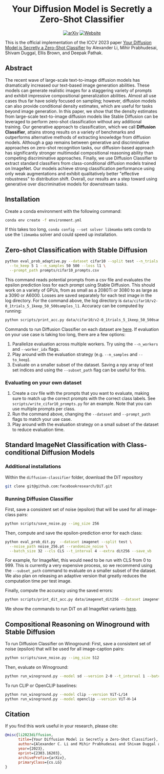 <div align="center">

<!-- TITLE -->
# **Your Diffusion Model is Secretly a Zero-Shot Classifier**

[![arXiv](https://img.shields.io/badge/cs.LG-arXiv:2303.16203-b31b1b.svg)](https://arxiv.org/abs/2303.16203)
[![Website](https://img.shields.io/badge/🌎-Website-blue.svg)](http://diffusion-classifier.github.io)
</div>

This is the official implementation of the ICCV 2023 paper [Your Diffusion Model is Secretly a Zero-Shot Classifier](https://arxiv.org/abs/2303.16203) by Alexander Li, Mihir Prabhudesai, Shivam Duggal, Ellis Brown, and Deepak Pathak.
<!-- DESCRIPTION -->
## Abstract

The recent wave of large-scale text-to-image diffusion models has dramatically increased our text-based image generation abilities. These models can generate realistic images for a staggering variety of prompts and exhibit impressive compositional generalization abilities. Almost all use cases thus far have solely focused on sampling; however, diffusion models can also provide conditional density estimates, which are useful for tasks beyond image generation. In this paper, we show that the density estimates from large-scale text-to-image diffusion models like Stable Diffusion can be leveraged to perform zero-shot classification without any additional training. Our generative approach to classification, which we call **Diffusion Classifier**, attains strong results on a variety of benchmarks and outperforms alternative methods of extracting knowledge from diffusion models. Although a gap remains between generative and discriminative approaches on zero-shot recognition tasks, our diffusion-based approach has significantly stronger multimodal compositional reasoning ability than competing discriminative approaches. Finally, we use Diffusion Classifier to extract standard classifiers from class-conditional diffusion models trained on ImageNet. Our models achieve strong classification performance using only weak augmentations and exhibit qualitatively better "effective robustness" to distribution shift. Overall, our results are a step toward using generative over discriminative models for downstream tasks.

## Installation
Create a conda environment with the following command:
```bash
conda env create -f environment.yml
```
If this takes too long, `conda config --set solver libmamba` sets conda to use the `libmamba` solver and could speed up installation.

## Zero-shot Classification with Stable Diffusion

```bash
python eval_prob_adaptive.py --dataset cifar10 --split test --n_trials 1 \
  --to_keep 5 1 --n_samples 50 500 --loss l1 \
  --prompt_path prompts/cifar10_prompts.csv
```
This command reads potential prompts from a csv file and evaluates the epsilon prediction loss for each prompt using Stable Diffusion.
This should work on a variety of GPUs, from as small as a 2080Ti or 3080 to as large as a 3090 or A6000. 
Losses are saved separately for each test image in the log directory. For the command above, the log directory is `data/cifar10/v2-0_1trials_5_1keep_50_500samples_l1`. Accuracy can be computed by running:
```bash
python scripts/print_acc.py data/cifar10/v2-0_1trials_5_1keep_50_500samples_l1
```

Commands to run Diffusion Classifier on each dataset are [here](commands.md). 
If evaluation on your use case is taking too long, there are a few options: 
1. Parallelize evaluation across multiple workers. Try using the `--n_workers` and `--worker_idx` flags.
2. Play around with the evaluation strategy (e.g. `--n_samples` and `--to_keep`).
3. Evaluate on a smaller subset of the dataset. Saving a npy array of test set indices and using the `--subset_path` flag can be useful for this.

### Evaluating on your own dataset
1. Create a csv file with the prompts that you want to evaluate, making sure to match up the correct prompts with the correct class labels. See `scripts/write_cifar10_prompts.py` for an example. Note that you can use multiple prompts per class.
2. Run the command above, changing the `--dataset` and `--prompt_path` flags to match your use case.
3. Play around with the evaluation strategy on a small subset of the dataset to reduce evaluation time.


## Standard ImageNet Classification with Class-conditional Diffusion Models
### Additional installations
Within the `diffusion-classifier` folder, download the DiT repository
```bash
git clone git@github.com:facebookresearch/DiT.git
````

### Running Diffusion Classifier
First, save a consistent set of noise (epsilon) that will be used for all image-class pairs:
```bash
python scripts/save_noise.py --img_size 256
```
Then, compute and save the epsilon-prediction error for each class:
```bash
python eval_prob_dit.py  --dataset imagenet --split test \
  --noise_path noise_256.pt --randomize_noise \
  --batch_size 32 --cls CLS --t_interval 4 --extra dit256 --save_vb
```
For example, for ImageNet, this would need to be run with CLS from 0 to 999. 
This is currently a very expensive process, so we recommend using the `--subset_path` command to evaluate on a smaller subset of the dataset. 
We also plan on releasing an adaptive version that greatly reduces the computation time per test image.

Finally, compute the accuracy using the saved errors:
```bash
python scripts/print_dit_acc.py data/imagenet_dit256 --dataset imagenet
``` 
We show the commands to run DiT on all ImageNet variants [here](commands.md). 

## Compositional Reasoning on Winoground with Stable Diffusion
To run Diffusion Classifier on Winoground:
First, save a consistent set of noise (epsilon) that will be used for all image-caption pairs:
```bash
python scripts/save_noise.py --img_size 512
```
Then, evaluate on Winoground:
```bash
python run_winoground.py --model sd --version 2-0 --t_interval 1 --batch_size 32 --noise_path noise_512.pt --randomize_noise --interpolation bicubic
```
To run CLIP or OpenCLIP baselines:
```bash
python run_winoground.py --model clip --version ViT-L/14
python run_winoground.py --model openclip --version ViT-H-14
```

## Citation

If you find this work useful in your research, please cite:

```bibtex
@misc{li2023diffusion,
      title={Your Diffusion Model is Secretly a Zero-Shot Classifier}, 
      author={Alexander C. Li and Mihir Prabhudesai and Shivam Duggal and Ellis Brown and Deepak Pathak},
      year={2023},
      eprint={2303.16203},
      archivePrefix={arXiv},
      primaryClass={cs.LG}
}
```

